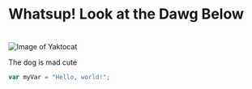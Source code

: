 # <h1> Whatsup! Look at the Dawg Below <h1>

![Image of Yaktocat](https://octodex.github.com/images/yaktocat.png|width=50) 

The dog is mad cute

``` javascript
var myVar = "Hello, world!";
```
